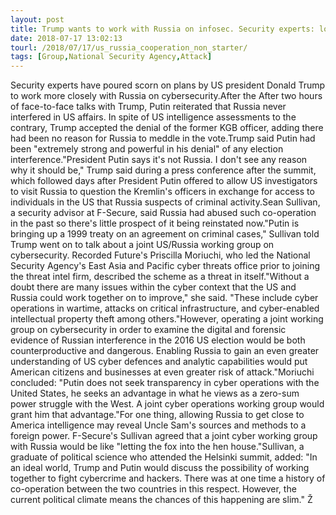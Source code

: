 ```yaml
---
layout: post
title: Trump wants to work with Russia on infosec. Security experts: lol no
date: 2018-07-17 13:02:13
tourl: /2018/07/17/us_russia_cooperation_non_starter/
tags: [Group,National Security Agency,Attack]
---
```

Security experts have poured scorn on plans by US president Donald Trump to work more closely with Russia on cybersecurity.After the After two hours of face-to-face talks with Trump, Putin reiterated that Russia never interfered in US affairs. In spite of US intelligence assessments to the contrary, Trump accepted the denial of the former KGB officer, adding there had been no reason for Russia to meddle in the vote.Trump said Putin had been "extremely strong and powerful in his denial" of any election interference."President Putin says it's not Russia. I don't see any reason why it should be," Trump said during a press conference after the summit, which followed days after President Putin offered to allow US investigators to visit Russia to question the Kremlin's officers in exchange for access to individuals in the US that Russia suspects of criminal activity.Sean Sullivan, a security advisor at F-Secure, said Russia had abused such co-operation in the past so there's little prospect of it being reinstated now."Putin is bringing up a 1999 treaty on an agreement on criminal cases," Sullivan told Trump went on to talk about a joint US/Russia working group on cybersecurity. Recorded Future's Priscilla Moriuchi, who led the National Security Agency's East Asia and Pacific cyber threats office prior to joining the threat intel firm, described the scheme as a threat in itself."Without a doubt there are many issues within the cyber context that the US and Russia could work together on to improve," she said. "These include cyber operations in wartime, attacks on critical infrastructure, and cyber-enabled intellectual property theft among others."However, operating a joint working group on cybersecurity in order to examine the digital and forensic evidence of Russian interference in the 2016 US election would be both counterproductive and dangerous. Enabling Russia to gain an even greater understanding of US cyber defences and analytic capabilities would put American citizens and businesses at even greater risk of attack."Moriuchi concluded: "Putin does not seek transparency in cyber operations with the United States, he seeks an advantage in what he views as a zero-sum power struggle with the West. A joint cyber operations working group would grant him that advantage."For one thing, allowing Russia to get close to America intelligence may reveal Uncle Sam's sources and methods to a foreign power. F-Secure's Sullivan agreed that a joint cyber working group with Russia would be like "letting the fox into the hen house."Sullivan, a graduate of political science who attended the Helsinki summit, added: "In an ideal world, Trump and Putin would discuss the possibility of working together to fight cybercrime and hackers. There was at one time a history of co-operation between the two countries in this respect. However, the current political climate means the chances of this happening are slim." Ž